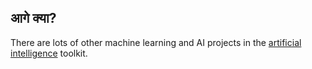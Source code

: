 ## आगे क्या?

There are lots of other machine learning and AI projects in the [artificial intelligence](https://projects.raspberrypi.org/en/pathways/ai-toolkit) toolkit.
